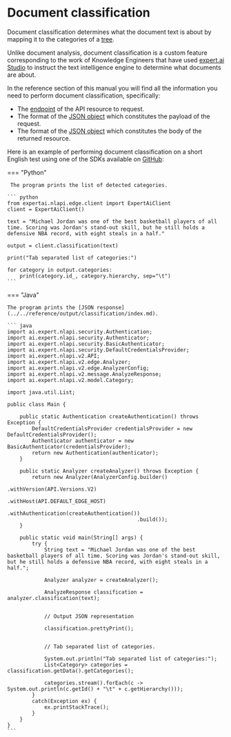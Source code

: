 # Document classification

Document classification determines what the document text is about by mapping it to the categories of a [tree](../taxonomies/index.md).

Unlike document analysis, document classification is a custom feature corresponding to the work of Knowledge Engineers that have used <a href="https://docs.expert.ai/studio/latest/" target="_blank">expert.ai Studio</a> to instruct the text intelligence engine to determine what documents are about.

In the reference section of this manual you will find all the information you need to perform document classification, specifically:

- The [endpoint](../../reference/endpoints/index.md) of the API resource to request.
- The format of the [JSON object](../../reference/request/classification/index.md) which constitutes the payload of the request.
- The format of the [JSON object](../../reference/output/classification/index.md) which constitutes the body of the returned resource.

Here is an example of performing document classification on a short English test using one of the SDKs available on <a href="https://github.com/therealexpertai/" target="_blank">GitHub</a>:

=== "Python"
    
     The program prints the list of detected categories.

    ``` python
    from expertai.nlapi.edge.client import ExpertAiClient
    client = ExpertAiClient()

    text = "Michael Jordan was one of the best basketball players of all time. Scoring was Jordan's stand-out skill, but he still holds a defensive NBA record, with eight steals in a half."

    output = client.classification(text)

    print("Tab separated list of categories:")

    for category in output.categories:
        print(category.id_, category.hierarchy, sep="\t")
    ```

=== "Java"
    
    The program prints the [JSON response](../../reference/output/classification/index.md).
        
    ``` java
    import ai.expert.nlapi.security.Authentication;
    import ai.expert.nlapi.security.Authenticator;
    import ai.expert.nlapi.security.BasicAuthenticator;
    import ai.expert.nlapi.security.DefaultCredentialsProvider;
    import ai.expert.nlapi.v2.API;
	import ai.expert.nlapi.v2.edge.Analyzer;
	import ai.expert.nlapi.v2.edge.AnalyzerConfig;
    import ai.expert.nlapi.v2.message.AnalyzeResponse;
	import ai.expert.nlapi.v2.model.Category;
	
	import java.util.List;
	
    public class Main {

        public static Authentication createAuthentication() throws Exception {
            DefaultCredentialsProvider credentialsProvider = new DefaultCredentialsProvider();
            Authenticator authenticator = new BasicAuthenticator(credentialsProvider);
            return new Authentication(authenticator);
        }

        public static Analyzer createAnalyzer() throws Exception {
            return new Analyzer(AnalyzerConfig.builder()
                                              .withVersion(API.Versions.V2)
											  .withHost(API.DEFAULT_EDGE_HOST)
                                              .withAuthentication(createAuthentication())
                                              .build());
        }

        public static void main(String[] args) {
            try {
                String text = "Michael Jordan was one of the best basketball players of all time. Scoring was Jordan's stand-out skill, but he still holds a defensive NBA record, with eight steals in a half.";

                Analyzer analyzer = createAnalyzer();

                AnalyzeResponse classification = analyzer.classification(text);


                // Output JSON representation

                classification.prettyPrint();


                // Tab separated list of categories.

                System.out.println("Tab separated list of categories:");
                List<Category> categories = classification.getData().getCategories();

                categories.stream().forEach(c -> System.out.println(c.getId() + "\t" + c.getHierarchy()));
            }
            catch(Exception ex) {
                ex.printStackTrace();
            }
        }
    }
    ```

